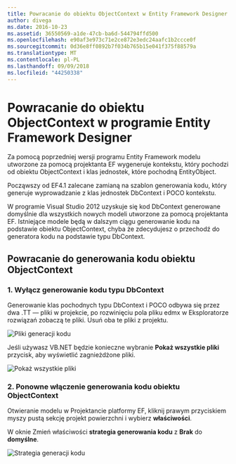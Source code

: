 ```yaml
---
title: Powracanie do obiektu ObjectContext w Entity Framework Designer - EF6
author: divega
ms.date: 2016-10-23
ms.assetid: 36550569-a1de-47cb-ba6d-544794ffd500
ms.openlocfilehash: e90af3e973c71e2ce872e3edc24aafc1b2ccce0f
ms.sourcegitcommit: 0d36e8ff0892b7f034b765b15e041f375f88579a
ms.translationtype: MT
ms.contentlocale: pl-PL
ms.lasthandoff: 09/09/2018
ms.locfileid: "44250338"
---
```

# <a name="reverting-to-objectcontext-in-entity-framework-designer"></a>Powracanie do obiektu ObjectContext w programie Entity Framework Designer
Za pomocą poprzedniej wersji programu Entity Framework modelu utworzone za pomocą projektanta EF wygeneruje kontekstu, który pochodzi od obiektu ObjectContext i klas jednostek, które pochodną EntityObject.

Począwszy od EF4.1 zalecane zamianą na szablon generowania kodu, który generuje wyprowadzanie z klas jednostek DbContext i POCO kontekstu.

W programie Visual Studio 2012 uzyskuje się kod DbContext generowane domyślnie dla wszystkich nowych modeli utworzone za pomocą projektanta EF. Istniejące modele będą w dalszym ciągu generowanie kodu na podstawie obiektu ObjectContext, chyba że zdecydujesz o przechodź do generatora kodu na podstawie typu DbContext.

## <a name="reverting-back-to-objectcontext-code-generation"></a>Powracanie do generowania kodu obiektu ObjectContext

### <a name="1-disable-dbcontext-code-generation"></a>1. Wyłącz generowanie kodu typu DbContext

Generowanie klas pochodnych typu DbContext i POCO odbywa się przez dwa .TT — pliki w projekcie, po rozwinięciu pola pliku edmx w Eksploratorze rozwiązań zobaczą te pliki. Usuń oba te pliki z projektu.

![Pliki generacji kodu](~/ef6/media/codegenfiles.png)

Jeśli używasz VB.NET będzie konieczne wybranie **Pokaż wszystkie pliki** przycisk, aby wyświetlić zagnieżdżone pliki.

![Pokaż wszystkie pliki](~/ef6/media/showallfiles.png)

### <a name="2-re-enable-objectcontext-code-generation"></a>2. Ponowne włączenie generowania kodu obiektu ObjectContext

Otwieranie modelu w Projektancie platformy EF, kliknij prawym przyciskiem myszy pustą sekcję projekt powierzchni i wybierz **właściwości**.

W oknie Zmień właściwości **strategia generowania kodu** z **Brak** do **domyślne**.

![Strategia generacji kodu](~/ef6/media/codegenstrategy.png)
